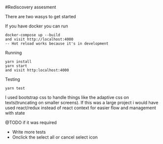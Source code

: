 #Rediscovery assesment

There are two wasys to get started

If you have docker you can run

```
docker-compose up --build
and visit http://localhost:4000
-- Hot reload works because it's in development
```

Running

```
yarn install
yarn start
and visit http:localhost:4000
```

Testing

```
yarn test
```

I used bootstrap css to handle things like the adaptive css on texts(truncating on smaller screens).
If this was a large project i would have used react/redux instead of react context for easier flow and management with state

@TODO if it was required
- Write more tests
- Onclick the select all or cancel select icon
